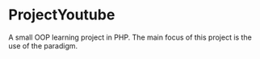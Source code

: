 # ProjectYoutube
 A small OOP learning project in PHP. The main focus of this project is the use of the paradigm.

